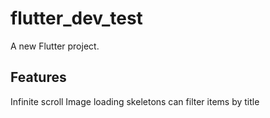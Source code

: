 # flutter_dev_test

A new Flutter project.

## Features
Infinite scroll
Image loading skeletons
can filter items by title
